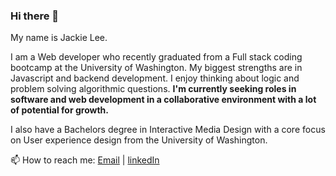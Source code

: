 ### Hi there 👋

My name is Jackie Lee.

I am a Web developer who recently graduated from a Full stack coding bootcamp at the University of Washington. My biggest strengths are in Javascript and backend development. I enjoy thinking about logic and problem solving algorithmic questions.  **I'm currently seeking roles in software and web development in a collaborative environment with a lot of potential for growth.** 

I also have a Bachelors degree in Interactive Media Design with a core focus on User experience design from the University of Washington. 



📫 How to reach me: [Email](mailto:jjac.lee@gmail.com) |  [linkedIn](https://www.linkedin.com/in/jjackielee/)


